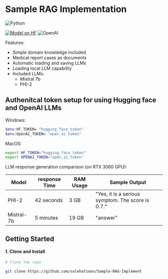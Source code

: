 # Sample RAG Implementation
![Python](https://img.shields.io/badge/Python-Compatible-green.svg)

[![Model on HF](https://huggingface.co/datasets/huggingface/badges/resolve/main/model-on-hf-sm.svg)](https://huggingface.co/models)
![OpenAI](https://img.shields.io/badge/OpenAI-412991.svg?style=flat-square&logo=OpenAI&logoColor=white")


  
Features:
- Simple domain knowledge included
- Medical report cases as documents
- Automatic loading and saving LLMs
- Loading local LLM capability
- Included LLMs:
  - Mistral 7b
  - PHI-2


## Authenitcal token setup for using Hugging face and OpenAI LLMs
Windows:
```bash
$env:HF_TOKEN= "hugging_face_token"
$env:OpenAI_TOKEN= "open_ai_token"
```
MacOS:
```bash
export HF_TOKEN="hugging_face_token"
export OPENAI_TOKEN="open_ai_token"
```

LLM response generation comparison (on RTX 3060 GPU):

| Model      | response Time  | RAM Usage | Sample Output                      |
|------------|------------|-----------|------------------------------------|
| PHI-2      | 42 seconds | 3 GB      | "Yes, it is a serious symptom. The score is 0.7." |
| Mistral-7b | 5 minutes | 19 GB     | "answer"                           |


## Getting Started

#### 1. Clone and Install

```bash
# Clone the repo

git clone https://github.com/salehafzoon/Sample-RAG-Implement   
```
